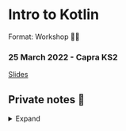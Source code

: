# Intro to Kotlin
Format: Workshop 👨‍💻

### 25 March 2022 - Capra KS2
[Slides](https://gaute-talks.netlify.app/intro-to-kotlin/index.html)  

## Private notes 🤫

<details>
  <summary>Expand</summary>
  
  * fun
  * var val
  * types
  * nullable
  * if else
  * when
  * string interpolation
  * string """ """
  * list methods
  * classes

  [Kotlin Koans](https://kotlinlang.org/docs/koans.html)  
  [Codewars](https://www.codewars.com/)  
  [CodinGame](https://www.codingame.com/clashofcode)
</details>
